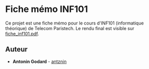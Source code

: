 # Fiche mémo INF101

Ce projet est une fiche mémo pour le cours d'INF101 (informatique théorique) de Telecom Paristech.
Le rendu final est visible sur [fiche_inf101.pdf](./docs/fiche_inf101.pdf).

## Auteur

* **Antonin Godard** - [antznin](https://github.com/antznin)
